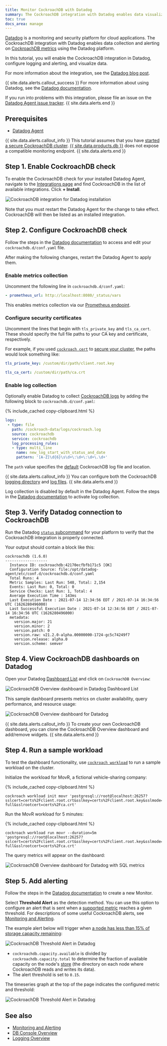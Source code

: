 ```yaml
---
title: Monitor CockroachDB with Datadog
summary: The CockroachDB integration with Datadog enables data visualization and alerting on CockroachDB metrics.
toc: true
docs_area: manage
---
```


[Datadog](https://www.datadoghq.com/) is a monitoring and security platform for cloud applications. The CockroachDB integration with Datadog enables data collection and alerting on [CockroachDB metrics](https://docs.datadoghq.com/integrations/cockroachdb/?tab=host#data-collected) using the Datadog platform.

In this tutorial, you will enable the CockroachDB integration in Datadog, configure logging and alerting, and visualize data.

For more information about the integration, see the [Datadog blog post](https://www.datadoghq.com/blog/monitor-cockroachdb-performance-metrics-with-datadog/).

{{ site.data.alerts.callout_success }}
For more information about using Datadog, see the [Datadog documentation](https://docs.datadoghq.com/).

If you run into problems with this integration, please file an issue on the [Datadog Agent issue tracker](https://github.com/DataDog/datadog-agent).
{{ site.data.alerts.end }}

## Prerequisites

- [Datadog Agent](https://app.datadoghq.com/account/settings#agent)

{{ site.data.alerts.callout_info }}
This tutorial assumes that you have [started a secure CockroachDB cluster](secure-a-cluster.html). [{{  site.data.products.db  }}](../cockroachcloud/index.html) does not expose a compatible monitoring endpoint.
{{ site.data.alerts.end }}

## Step 1. Enable CockroachDB check

To enable the CockroachDB check for your installed Datadog Agent, navigate to the [Integrations page](https://app.datadoghq.com/account/settings#integrations) and find CockroachDB in the list of available integrations. Click **+ Install**.

<img src="{{  'images/v21.2/datadog-crdb-integration.png' | relative_url  }}" alt="CockroachDB integration for Datadog installation" style="border:1px solid #eee;max-width:100%" />

Note that you must restart the Datadog Agent for the change to take effect. CockroachDB will then be listed as an installed integration.

## Step 2. Configure CockroachDB check

Follow the steps in the [Datadog documentation](https://docs.datadoghq.com/integrations/cockroachdb/?tab=host#configuration) to access and edit your `cockroachdb.d/conf.yaml` file.

After making the following changes, restart the Datadog Agent to apply them.

### Enable metrics collection

Uncomment the following line in `cockroachdb.d/conf.yaml`:

~~~ yaml
- prometheus_url: http://localhost:8080/_status/vars
~~~

This enables metrics collection via our [Prometheus endpoint](monitoring-and-alerting.html#prometheus-endpoint).

### Configure security certificates

Uncomment the lines that begin with `tls_private_key` and `tls_ca_cert`. These should specify the full file paths to your CA key and certificate, respectively.

For example, if you used [`cockroach cert`](cockroach-cert.html) to [secure your cluster](secure-a-cluster.html#step-1-generate-certificates), the paths would look something like:

~~~ yaml
tls_private_key: /custom/dir/path/client.root.key
~~~

~~~ yaml
tls_ca_cert: /custom/dir/path/ca.crt
~~~

### Enable log collection

Optionally enable Datadog to collect [CockroachDB logs](logging-overview.html) by adding the following block to `cockroachdb.d/conf.yaml`:

{%  include_cached copy-clipboard.html %}
~~~ yaml
logs:
 - type: file
   path: /cockroach-data/logs/cockroach.log
   source: cockroachdb
   service: cockroachdb
   log_processing_rules:
   - type: multi_line
     name: new_log_start_with_status_and_date
     pattern: '[A-Z]\d{6}\s\d+\:\d+\:\d+\.\d+'
~~~

The `path` value specifies the [default](configure-logs.html#default-logging-configuration) CockroachDB log file and location.

{{ site.data.alerts.callout_info }}
You can configure both the CockroachDB [logging directory](configure-logs.html#set-file-defaults) and [log files](configure-logs.html#output-to-files).
{{ site.data.alerts.end }}

Log collection is disabled by default in the Datadog Agent. Follow the steps in the [Datadog documentation](https://docs.datadoghq.com/agent/logs/?tab=tailfiles#activate-log-collection) to activate log collection.

## Step 3. Verify Datadog connection to CockroachDB

Run the Datadog [`status` subcommand](https://docs.datadoghq.com/agent/guide/agent-commands/?tab=agentv6v7#agent-information) for your platform to verify that the CockroachDB integration is properly connected.

Your output should contain a block like this:

~~~ shell
cockroachdb (1.6.0)
-------------------
  Instance ID: cockroachdb:42170ecfbfb171c5 [OK]
  Configuration Source: file:/opt/datadog-agent/etc/conf.d/cockroachdb.d/conf.yaml
  Total Runs: 4
  Metric Samples: Last Run: 548, Total: 2,154
  Events: Last Run: 0, Total: 0
  Service Checks: Last Run: 1, Total: 4
  Average Execution Time : 143ms
  Last Execution Date : 2021-07-14 12:34:56 EDT / 2021-07-14 16:34:56 UTC (1626280496000)
  Last Successful Execution Date : 2021-07-14 12:34:56 EDT / 2021-07-14 16:34:56 UTC (1626280496000)
  metadata:
    version.major: 21
    version.minor: 2
    version.patch: 0
    version.raw: v21.2.0-alpha.00000000-1724-gc5c74249f7
    version.release: alpha.0
    version.scheme: semver
~~~

## Step 4. View CockroachDB dashboards on Datadog

Open your Datadog [Dashboard List](https://app.datadoghq.com/dashboard/lists) and click on `CockroachDB Overview`:

<img src="{{  'images/v21.2/datadog-crdb-dashboard-list.png' | relative_url  }}" alt="CockroachDB Overview dashboard in Datadog Dashboard List" style="border:1px solid #eee;max-width:100%" />

This sample dashboard presents metrics on cluster availability, query performance, and resource usage:

<img src="{{  'images/v21.2/datadog-crdb-overview-dashboard.png' | relative_url  }}" alt="CockroachDB Overview dashboard for Datadog" style="border:1px solid #eee;max-width:100%" />

{{ site.data.alerts.callout_info }}
To create your own CockroachDB dashboard, you can clone the CockroachDB Overview dashboard and add/remove widgets.
{{ site.data.alerts.end }}

## Step 4. Run a sample workload

To test the dashboard functionality, use [`cockroach workload`](cockroach-workload.html) to run a sample workload on the cluster.

Initialize the workload for MovR, a fictional vehicle-sharing company:

{%  include_cached copy-clipboard.html %}
~~~ shell
cockroach workload init movr 'postgresql://root@localhost:26257?sslcert=certs%2Fclient.root.crt&sslkey=certs%2Fclient.root.key&sslmode=verify-full&sslrootcert=certs%2Fca.crt'
~~~

Run the MovR workload for 5 minutes:

{%  include_cached copy-clipboard.html %}
~~~ shell
cockroach workload run movr --duration=5m 'postgresql://root@localhost:26257?sslcert=certs%2Fclient.root.crt&sslkey=certs%2Fclient.root.key&sslmode=verify-full&sslrootcert=certs%2Fca.crt'
~~~

The query metrics will appear on the dashboard:

<img src="{{  'images/v21.2/datadog-crdb-workload-dashboard.png' | relative_url  }}" alt="CockroachDB Overview dashboard for Datadog with SQL metrics" style="border:1px solid #eee;max-width:100%" />

## Step 5. Add alerting

Follow the steps in the [Datadog documentation](https://docs.datadoghq.com/monitors/monitor_types/) to create a new Monitor.

Select **Threshold Alert** as the detection method. You can use this option to configure an alert that is sent when a [supported metric](https://docs.datadoghq.com/integrations/cockroachdb/?tab=host#data-collected) reaches a given threshold. For descriptions of some useful CockroachDB alerts, see [Monitoring and Alerting](monitoring-and-alerting.html#events-to-alert-on).

The example alert below will trigger when [a node has less than 15% of storage capacity remaining](monitoring-and-alerting.html#node-is-running-low-on-disk-space):

<img src="{{  'images/v21.2/datadog-crdb-threshold-alert.png' | relative_url  }}" alt="CockroachDB Threshold Alert in Datadog" style="border:1px solid #eee;max-width:100%" />

- `cockroachdb.capacity.available` is divided by `cockroachdb.capacity.total` to determine the fraction of available capacity on the node's [store](architecture/storage-layer.html) (the directory on each node where CockroachDB reads and writes its data).
- The alert threshold is set to `0.15`.

The timeseries graph at the top of the page indicates the configured metric and threshold:

<img src="{{  'images/v21.2/datadog-crdb-storage-alert.png' | relative_url  }}" alt="CockroachDB Threshold Alert in Datadog" style="border:1px solid #eee;max-width:100%" />

## See also

- [Monitoring and Alerting](monitoring-and-alerting.html)
- [DB Console Overview](ui-overview.html)
- [Logging Overview](logging-overview.html)
